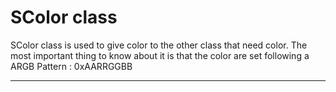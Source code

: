 # SColor class
SColor class is used to give color to the other class that need color. The most important thing to know about it is that the color are set following a ARGB Pattern : 0xAARRGGBB

---
